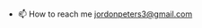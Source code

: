 - 📫 How to reach me jordonpeters3@gmail.com

<!---
jordonp71/jordonp71 is a ✨ special ✨ repository because its `README.md` (this file) appears on your GitHub profile.
You can click the Preview link to take a look at your changes.
--->
